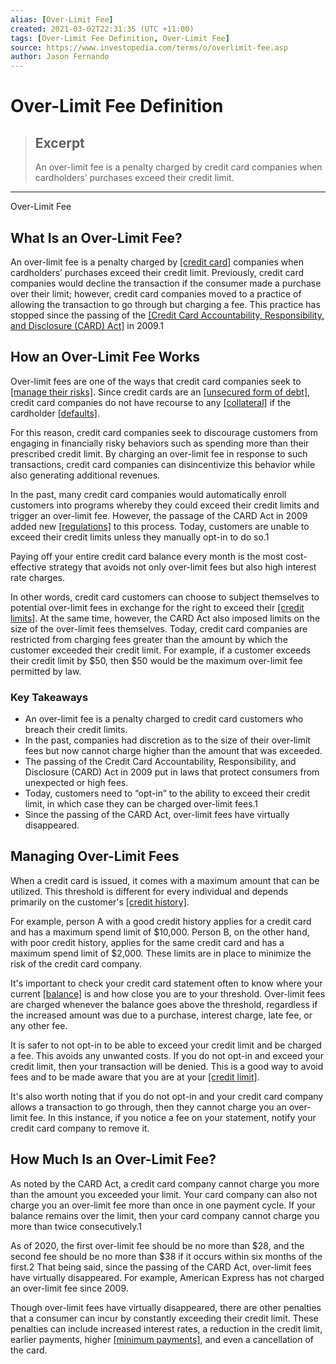 ```yaml
---
alias: [Over-Limit Fee]
created: 2021-03-02T22:31:35 (UTC +11:00)
tags: [Over-Limit Fee Definition, Over-Limit Fee]
source: https://www.investopedia.com/terms/o/overlimit-fee.asp
author: Jason Fernando
---
```


# Over-Limit Fee Definition

> ## Excerpt
> An over-limit fee is a penalty charged by credit card companies when cardholders’ purchases exceed their credit limit.

---

Over-Limit Fee
## What Is an Over-Limit Fee?

An over-limit fee is a penalty charged by [[credit card]](https://www.investopedia.com/articles/personal-finance/080916/how-credit-card-companies-make-money.asp) companies when cardholders’ purchases exceed their credit limit. Previously, credit card companies would decline the transaction if the consumer made a purchase over their limit; however, credit card companies moved to a practice of allowing the transaction to go through but charging a fee. This practice has stopped since the passing of the [[Credit Card Accountability, Responsibility, and Disclosure (CARD) Act]](https://www.investopedia.com/terms/c/credit-card-accountability-responsibility-and-disclosure-act-of-2009.asp) in 2009.1

## How an Over-Limit Fee Works

Over-limit fees are one of the ways that credit card companies seek to [[manage their risks]](https://www.investopedia.com/terms/r/riskmanagement.asp). Since credit cards are an [[unsecured form of debt]](https://www.investopedia.com/terms/u/unsecureddebt.asp), credit card companies do not have recourse to any [[collateral]](https://www.investopedia.com/terms/c/collateral.asp) if the cardholder [[defaults]](https://www.investopedia.com/terms/d/default2.asp).

For this reason, credit card companies seek to discourage customers from engaging in financially risky behaviors such as spending more than their prescribed credit limit. By charging an over-limit fee in response to such transactions, credit card companies can disincentivize this behavior while also generating additional revenues.

In the past, many credit card companies would automatically enroll customers into programs whereby they could exceed their credit limits and trigger an over-limit fee. However, the passage of the CARD Act in 2009 added new [[regulations]](https://www.investopedia.com/articles/economics/11/government-regulations.asp) to this process. Today, customers are unable to exceed their credit limits unless they manually opt-in to do so.1 

Paying off your entire credit card balance every month is the most cost-effective strategy that avoids not only over-limit fees but also high interest rate charges.

In other words, credit card customers can choose to subject themselves to potential over-limit fees in exchange for the right to exceed their [[credit limits]](https://www.investopedia.com/terms/c/credit_limit.asp). At the same time, however, the CARD Act also imposed limits on the size of the over-limit fees themselves. Today, credit card companies are restricted from charging fees greater than the amount by which the customer exceeded their credit limit. For example, if a customer exceeds their credit limit by $50, then $50 would be the maximum over-limit fee permitted by law.

### Key Takeaways

-   An over-limit fee is a penalty charged to credit card customers who breach their credit limits.
-   In the past, companies had discretion as to the size of their over-limit fees but now cannot charge higher than the amount that was exceeded.
-   The passing of the Credit Card Accountability, Responsibility, and Disclosure (CARD) Act in 2009 put in laws that protect consumers from unexpected or high fees.
-   Today, customers need to “opt-in” to the ability to exceed their credit limit, in which case they can be charged over-limit fees.1
-   Since the passing of the CARD Act, over-limit fees have virtually disappeared.

## Managing Over-Limit Fees

When a credit card is issued, it comes with a maximum amount that can be utilized. This threshold is different for every individual and depends primarily on the customer's [[credit history]](https://www.investopedia.com/terms/c/credit-history.asp).

For example, person A with a good credit history applies for a credit card and has a maximum spend limit of $10,000. Person B, on the other hand, with poor credit history, applies for the same credit card and has a maximum spend limit of $2,000. These limits are in place to minimize the risk of the credit card company.

It's important to check your credit card statement often to know where your current [[balance]](https://www.investopedia.com/terms/c/credit-card-balance.asp) is and how close you are to your threshold. Over-limit fees are charged whenever the balance goes above the threshold, regardless if the increased amount was due to a purchase, interest charge, late fee, or any other fee.

It is safer to not opt-in to be able to exceed your credit limit and be charged a fee. This avoids any unwanted costs. If you do not opt-in and exceed your credit limit, then your transaction will be denied. This is a good way to avoid fees and to be made aware that you are at your [[credit limit]](https://www.investopedia.com/terms/c/credit_limit.asp).

It's also worth noting that if you do not opt-in and your credit card company allows a transaction to go through, then they cannot charge you an over-limit fee. In this instance, if you notice a fee on your statement, notify your credit card company to remove it.

## How Much Is an Over-Limit Fee?

As noted by the CARD Act, a credit card company cannot charge you more than the amount you exceeded your limit. Your card company can also not charge you an over-limit fee more than once in one payment cycle. If your balance remains over the limit, then your card company cannot charge you more than twice consecutively.1

As of 2020, the first over-limit fee should be no more than $28, and the second fee should be no more than $38 if it occurs within six months of the first.2 That being said, since the passing of the CARD Act, over-limit fees have virtually disappeared. For example, American Express has not charged an over-limit fee since 2009.

Though over-limit fees have virtually disappeared, there are other penalties that a consumer can incur by constantly exceeding their credit limit. These penalties can include increased interest rates, a reduction in the credit limit, earlier payments, higher [[minimum payments]](https://www.investopedia.com/terms/m/minimum-monthly-payment.asp), and even a cancellation of the card.
